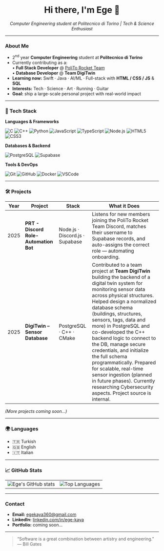 <h1 align="center">Hi there, I'm Ege 👋</h1>

<p align="center">
  <em>Computer Engineering student at Politecnico di Torino | Tech &amp; Science Enthusiast</em>
</p>

---

###  About Me
-  2<sup>nd</sup> year **Computer Engineering** student at **Politecnico di Torino**
-  Currently contributing as a:  
  • **Full Stack Developer** @ <a href="https://www.politorocketteam.it">PoliTo Rocket Team</a>  
  • **Database Developer** @ **Team DigiTwin**
-  **Learning now:** Swift · Java · AI/ML · Full-stack with **HTML / CSS / JS** &amp; **SQL**
-  **Interests:** Tech · Science · Art · Running · Guitar
-  **Goal:** ship a large-scale personal project with real-world impact

---

### 🚀 Tech Stack

**Languages & Frameworks**

![C](https://img.shields.io/badge/C-00599C?style=flat&logo=c&logoColor=white)
![C++](https://img.shields.io/badge/C++-00599C?style=flat&logo=c%2B%2B&logoColor=white)
![Python](https://img.shields.io/badge/Python-3776AB?style=flat&logo=python&logoColor=white)
![JavaScript](https://img.shields.io/badge/JavaScript-F7DF1E?style=flat&logo=javascript&logoColor=black)
![TypeScript](https://img.shields.io/badge/TypeScript-3178C6?style=flat&logo=typescript&logoColor=white)
![Node.js](https://img.shields.io/badge/Node.js-339933?style=flat&logo=node.js&logoColor=white)
![HTML5](https://img.shields.io/badge/HTML5-E34F26?style=flat&logo=html5&logoColor=white)
![CSS3](https://img.shields.io/badge/CSS3-1572B6?style=flat&logo=css3&logoColor=white)

**Databases & Backend**

![PostgreSQL](https://img.shields.io/badge/PostgreSQL-4169E1?style=flat&logo=postgresql&logoColor=white)
![Supabase](https://img.shields.io/badge/Supabase-3ECF8E?style=flat&logo=supabase&logoColor=white)

**Tools & DevOps**

![Git](https://img.shields.io/badge/Git-F05032?style=flat&logo=git&logoColor=white)
![GitHub](https://img.shields.io/badge/GitHub-181717?style=flat&logo=github&logoColor=white)
![Docker](https://img.shields.io/badge/Docker-2496ED?style=flat&logo=docker&logoColor=white)
![VSCode](https://img.shields.io/badge/VSCode-007ACC?style=flat&logo=visual-studio-code&logoColor=white)

---

### 🛠️ Projects

| Year | Project | Stack | What it Does |
|------|---------|-------|--------------|
| 2025 | **PRT - Discord Role-Automation Bot** | Node.js · Discord.js · Supabase | Listens for new members joining the PoliTo Rocket Team Discord, matches their username to Supabase records, and auto-assigns the correct role — automating onboarding. |
| 2025 | **DigiTwin – Sensor Database** | PostgreSQL · C++ · CMake | Contributed to a team project at **Team DigiTwin** building the backend of a digital twin system for monitoring sensor data across physical structures. Helped design a normalized database schema (buildings, structures, sensors, tags, data and more) in PostgreSQL and co-developed the C++ backend logic to connect to the DB, manage secure credentials, and initialize the full schema programmatically. Prepared for scalable, real-time sensor ingestion (planned in future phases). Currently researching Cybersecurity aspects. Project source is internal. |


*(More projects coming soon…)*

---

### 🌍 Languages
- 🇹🇷 Turkish
- 🇬🇧 English
- 🇮🇹 Italian

---

### 📈 GitHub Stats

<table align="center">
  <tr>
    <td>
      <img src="https://github-readme-stats.vercel.app/api?username=egekaya1&show_icons=true&theme=radical" alt="Ege's GitHub stats" />
    </td>
    <td>
      <img src="https://github-readme-stats.vercel.app/api/top-langs/?username=egekaya1&layout=compact&theme=radical" alt="Top Languages" />
    </td>
  </tr>
</table>

---

###  Contact
-  **Email:** <a href="mailto:egekaya360@gmail.com">egekaya360@gmail.com</a>  
-  **LinkedIn:** <a href="https://www.linkedin.com/in/ege-kaya/">linkedin.com/in/ege-kaya</a>  
-  **Portfolio:** coming soon…

---

> “Software is a great combination between artistry and engineering.” — Bill Gates
